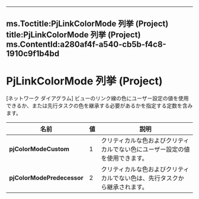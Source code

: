 

---
ms.Toctitle:PjLinkColorMode 列挙 (Project)
title:PjLinkColorMode 列挙 (Project)
ms.ContentId:a280af4f-a540-cb5b-f4c8-1910c9f1b4bd
---
# PjLinkColorMode 列挙 (Project)




[ネットワーク ダイアグラム] ビューのリンク線の色にユーザー設定の値を使用できるか、または先行タスクの色を継承する必要があるかを指定する定数を含みます。

|**名前**|**値**|**説明**|
|---|---|---|
|**pjColorModeCustom**|1|クリティカルな色およびクリティカルでない色にユーザー設定の値を使用できます。|
|**pjColorModePredecessor**|2|クリティカルな色およびクリティカルでない色は、先行タスクから継承されます。|




